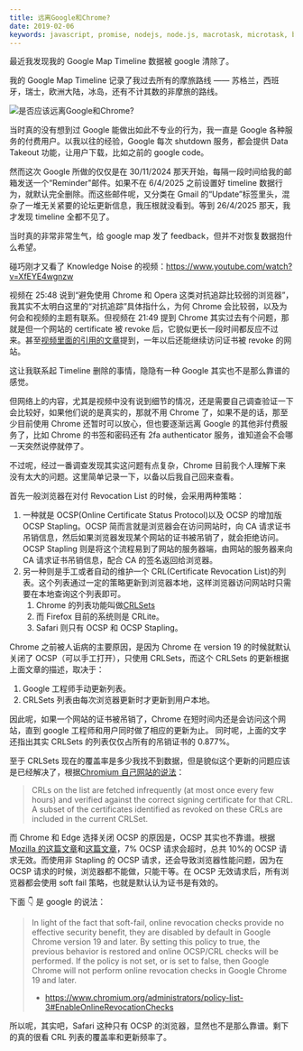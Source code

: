 ```yaml
---
title: 远离Google和Chrome?
date: 2019-02-06
keywords: javascript, promise, nodejs, node.js, macrotask, microtask, blockage
---
```


最近我发现我的 Google Map Timeline 数据被 google 清除了。

我的 Google Map Timeline 记录了我过去所有的摩旅路线 —— 苏格兰，西班牙，瑞士，欧洲大陆，冰岛，还有不计其数的非摩旅的路线。

![是否应该远离Google和Chrome?](/resources/google-crl/google-crl.png)

当时真的没有想到过 Google 能做出如此不专业的行为，我一直是 Google 各种服务的付费用户。以我以往的经验，Google 每次 shutdown 服务，都会提供 Data Takeout 功能，让用户下载，比如之前的 google code。

然而这次 Google 所做的仅仅是在 30/11/2024 那天开始，每隔一段时间给我的邮箱发送一个“Reminder"邮件。如果不在 6/4/2025 之前设置好 timeline 数据行为，就默认完全删除。而这些邮件呢，又分类在 Gmail 的“Update”标签里头，混杂了一堆无关紧要的论坛更新信息，我压根就没看到。等到 26/4/2025 那天，我才发现 timeline 全都不见了。

当时真的非常非常生气，给 google map 发了 feedback，但并不对恢复数据抱什么希望。

碰巧刚才又看了 Knowledge Noise 的视频：https://www.youtube.com/watch?v=XfEYE4wgnzw

视频在 25:48 说到“避免使用 Chrome 和 Opera 这类对抗追踪比较弱的浏览器”，我其实不太明白这里的“对抗追踪”具体指什么，为何 Chrome 会比较弱，以及为何会和视频的主题有联系。但视频在 21:49 提到 Chrome 其实过去有个问题，那就是但一个网站的 certificate 被 revoke 后，它貌似更长一段时间都反应不过来。甚至[视频里面的引用的文章](https://www.schrauger.com/the-story-of-how-wosign-gave-me-an-ssl-certificate-for-github-com)提到，一年以后还能继续访问证书被 revoke 的网站。

这让我联系起 Timeline 删除的事情，隐隐有一种 Google 其实也不是那么靠谱的感觉。

但网络上的内容，尤其是视频中没有说到细节的情况，还是需要自己调查验证一下会比较好，如果他们说的是真实的，那就不用 Chrome 了，如果不是的话，那至少目前使用 Chrome 还暂时可以放心，但也要逐渐远离 Google 的其他非付费服务了，比如 Chrome 的书签和密码还有 2fa authenticator 服务，谁知道会不会哪一天突然说停就停了。

不过呢，经过一番调查发现其实这问题有点复杂，Chrome 目前我个人理解下来没有太大的问题。这里简单记录一下，以备以后我自己回来查看。

首先一般浏览器在对付 Revocation List 的时候，会采用两种策略：

1. 一种就是 OCSP(Online Certificate Status Protocol)以及 OCSP 的增加版 OCSP Stapling。OCSP 简而言就是浏览器会在访问网站时，向 CA 请求证书吊销信息，然后如果浏览器发现某个网站的证书被吊销了，就会拒绝访问。OCSP Stapling 则是将这个流程易到了网站的服务器端，由网站的服务器来向 CA 请求证书吊销信息，配合 CA 的签名返回给浏览器。
2. 另一种则是手工或者自动的维护一个 CRL(Certificate Revocation List)的列表。这个列表通过一定的策略更新到浏览器本地，这样浏览器访问网站时只需要在本地查询这个列表即可。
   1. Chrome 的列表功能叫做[CRLSets](https://www.chromium.org/Home/chromium-security/crlsets/)
   2. 而 Firefox 目前的系统则是 CRLite。
   3. Safari 则只有 OCSP 和 OCSP Stapling。

Chrome 之前被人诟病的主要原因，是因为 Chrome 在 version 19 的时候就默认关闭了 OCSP（可以手工打开），只使用 CRLSets，而这个 CRLSets 的更新根据上面文章的描述，取决于：

1. Google 工程师手动更新列表。
2. CRLSets 列表由每次浏览器更新时才更新到用户本地。

因此呢，如果一个网站的证书被吊销了，Chrome 在短时间内还是会访问这个网站，直到 google 工程师和用户同时做了相应的更新为止。
同时呢，上面的文字还指出其实 CRLSets 的列表仅仅占所有的吊销证书的 0.877%。

至于 CRLSets 现在的覆盖率是多少我找不到数据，但是貌似这个更新的问题应该是已经解决了，根据[Chromium 自己网站的说法](https://www.chromium.org/Home/chromium-security/crlsets/)：

> CRLs on the list are fetched infrequently (at most once every few hours) and verified against the correct signing certificate for that CRL. A subset of the certificates identified as revoked on these CRLs are included in the current CRLSet.

而 Chrome 和 Edge 选择关闭 OCSP 的原因是，OCSP 其实也不靠谱。根据[Mozilla 的这篇文章](https://blog.mozilla.org/security/2020/01/09/crlite-part-1-all-web-pki-revocations-compressed/)和[这篇文章](https://www.gradenegger.eu/en/google-chrome-does-not-check-revocation-status-of-certificates/)，7% OCSP 请求会超时，总共 10%的 OCSP 请求无效。而使用非 Stapling 的 OCSP 请求，还会导致浏览器性能问题，因为在 OCSP 请求的时候，浏览器都不能做，只能干等。在 OCSP 无效请求后，所有浏览器都会使用 soft fail 策略，也就是默认认为证书是有效的。

下面 👇 是 google 的说法：

> In light of the fact that soft-fail, online revocation checks provide no effective security benefit, they are disabled by default in Google Chrome version 19 and later. By setting this policy to true, the previous behavior is restored and online OCSP/CRL checks will be performed.
> If the policy is not set, or is set to false, then Google Chrome will not perform online revocation checks in Google Chrome 19 and later.
>
> - https://www.chromium.org/administrators/policy-list-3#EnableOnlineRevocationChecks

所以呢，其实吧，Safari 这种只有 OCSP 的浏览器，显然也不是那么靠谱。剩下的真的很看 CRL 列表的覆盖率和更新频率了。
